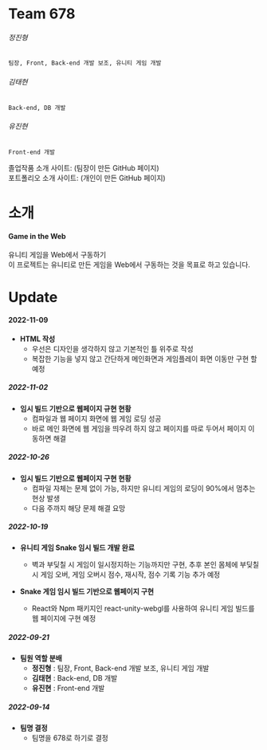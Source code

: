 
# Team 678  
  ###### 정진형
    팀장, Front, Back-end 개발 보조, 유니티 게임 개발  
  ###### 김태현  
    Back-end, DB 개발  
 ###### 유진현  
    Front-end 개발  

 졸업작품 소개 사이트:  (팀장이 만든 GitHub 페이지)  
 포트폴리오 소개 사이트:  (개인이 만든 GitHub 페이지)    


# 소개  
#### Game in the Web  
유니티 게임을 Web에서 구동하기  
이 프로젝트는 유니티로 만든 게임을 Web에서 구동하는 것을 목표로 하고 있습니다.    

# Update  

#### 2022-11-09
+ **HTML 작성** 
    + 우선은 디자인을 생각하지 않고 기본적인 틀 위주로 작성
    + 복잡한 기능을 넣지 않고 간단하게 메인화면과 게임플레이 화면 이동만 구현 할 예정

##### 2022-11-02
+ **임시 빌드 기반으로 웹페이지 규현 현황**
    + 컴파일과 웹 페이지 화면에 웹 게임 로딩 성공
    + 바로 메인 화면에 웹 게임을 띄우려 하지 않고 페이지를 따로 두어서 페이지 이동하면 해결

##### 2022-10-26  
+ **임시 빌드 기반으로 웹페이지 구현 현황**  
    + 컴파일 자체는 문제 없이 가능, 하지만 유니티 게임의 로딩이 90%에서 멈추는 현상 발생  
    + 다음 주까지 해당 문제 해결 요망  

##### 2022-10-19
+ **유니티 게임 Snake 임시 빌드 개발 완료**
    + 벽과 부딪칠 시 게임이 일시정지하는 기능까지만 구현, 추후 본인 몸체에 부딪칠 시 게임 오버, 게임 오버시 점수, 재시작, 점수 기록 기능 추가 예정

+ **Snake 게임 임시 빌드 기반으로 웹페이지 구현**
    + React와 Npm 패키지인 react-unity-webgl를 사용하여 유니티 게임 빌드를 웹 페이지에 구현 예정

##### 2022-09-21  
+ **팀원 역할 분배**
    + **정진형** : 팀장, Front, Back-end 개발 보조, 유니티 게임 개발  
    + **김태현** : Back-end, DB 개발  
    + **유진현** : Front-end 개발  

##### 2022-09-14  
+ **팀명 결정**
    + 팀명을 678로 하기로 결정   
